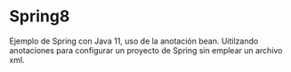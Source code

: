 # Spring8
Ejemplo de Spring con Java 11, uso de la anotación bean. Uitilzando anotaciones para configurar un proyecto de Spring sin emplear un archivo xml.
